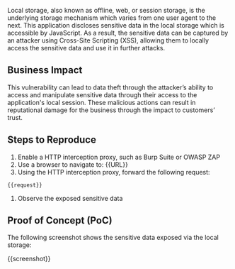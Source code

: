 Local storage, also known as offline, web, or session storage, is the underlying storage mechanism which varies from one user agent to the next. This application discloses sensitive data in the local storage which is accessible by JavaScript. As a result, the sensitive data can be captured by an attacker using Cross-Site Scripting (XSS), allowing them to locally access the sensitive data and use it in further attacks.

## Business Impact

This vulnerability can lead to data theft through the attacker’s ability to access and manipulate sensitive data through their access to the application's local session. These malicious actions can result in reputational damage for the business through the impact to customers’ trust.

## Steps to Reproduce

1. Enable a HTTP interception proxy, such as Burp Suite or OWASP ZAP
1. Use a browser to navigate to: {{URL}}
1. Using the HTTP interception proxy, forward the following request:

```HTTP
{{request}}
```

1. Observe the exposed sensitive data

## Proof of Concept (PoC)

The following screenshot shows the sensitive data exposed via the local storage:

{{screenshot}}

